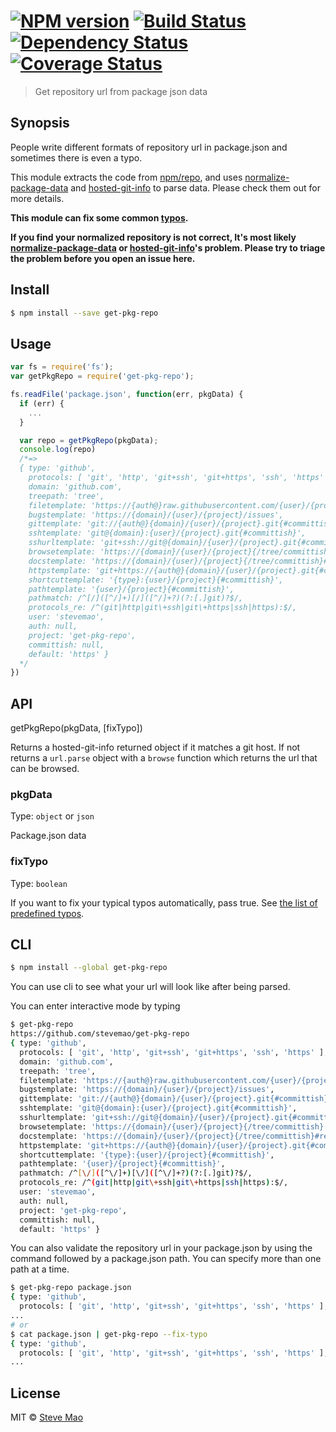 #  [![NPM version][npm-image]][npm-url] [![Build Status][travis-image]][travis-url] [![Dependency Status][daviddm-image]][daviddm-url] [![Coverage Status][coveralls-image]][coveralls-url]

> Get repository url from package json data


## Synopsis

People write different formats of repository url in package.json and sometimes there is even a typo.

This module extracts the code from [npm/repo](https://github.com/npm/npm/blob/master/lib/repo.js), and uses [normalize-package-data](https://github.com/npm/normalize-package-data) and [hosted-git-info](https://github.com/npm/hosted-git-info) to parse data. Please check them out for more details.

**This module can fix some common [typos](typos.json).**

**If you find your normalized repository is not correct, It's most likely [normalize-package-data](https://github.com/npm/normalize-package-data) or [hosted-git-info](https://github.com/npm/hosted-git-info)'s problem. Please try to triage the problem before you open an issue here.**


## Install

```sh
$ npm install --save get-pkg-repo
```


## Usage

```js
var fs = require('fs');
var getPkgRepo = require('get-pkg-repo');

fs.readFile('package.json', function(err, pkgData) {
  if (err) {
    ...
  }

  var repo = getPkgRepo(pkgData);
  console.log(repo)
  /*=>
  { type: 'github',
    protocols: [ 'git', 'http', 'git+ssh', 'git+https', 'ssh', 'https' ],
    domain: 'github.com',
    treepath: 'tree',
    filetemplate: 'https://{auth@}raw.githubusercontent.com/{user}/{project}/{committish}/{path}',
    bugstemplate: 'https://{domain}/{user}/{project}/issues',
    gittemplate: 'git://{auth@}{domain}/{user}/{project}.git{#committish}',
    sshtemplate: 'git@{domain}:{user}/{project}.git{#committish}',
    sshurltemplate: 'git+ssh://git@{domain}/{user}/{project}.git{#committish}',
    browsetemplate: 'https://{domain}/{user}/{project}{/tree/committish}',
    docstemplate: 'https://{domain}/{user}/{project}{/tree/committish}#readme',
    httpstemplate: 'git+https://{auth@}{domain}/{user}/{project}.git{#committish}',
    shortcuttemplate: '{type}:{user}/{project}{#committish}',
    pathtemplate: '{user}/{project}{#committish}',
    pathmatch: /^[/]([^/]+)[/]([^/]+?)(?:[.]git)?$/,
    protocols_re: /^(git|http|git\+ssh|git\+https|ssh|https):$/,
    user: 'stevemao',
    auth: null,
    project: 'get-pkg-repo',
    committish: null,
    default: 'https' }
  */
})
```


## API

getPkgRepo(pkgData, [fixTypo])

Returns a hosted-git-info returned object if it matches a git host. If not returns a `url.parse` object with a `browse` function which returns the url that can be browsed.

### pkgData

Type: `object` or `json`

Package.json data

### fixTypo

Type: `boolean`

If you want to fix your typical typos automatically, pass true. See [the list of predefined typos](typos.json).


## CLI

```sh
$ npm install --global get-pkg-repo
```

You can use cli to see what your url will look like after being parsed.

You can enter interactive mode by typing

```sh
$ get-pkg-repo
https://github.com/stevemao/get-pkg-repo
{ type: 'github',
  protocols: [ 'git', 'http', 'git+ssh', 'git+https', 'ssh', 'https' ],
  domain: 'github.com',
  treepath: 'tree',
  filetemplate: 'https://{auth@}raw.githubusercontent.com/{user}/{project}/{committish}/{path}',
  bugstemplate: 'https://{domain}/{user}/{project}/issues',
  gittemplate: 'git://{auth@}{domain}/{user}/{project}.git{#committish}',
  sshtemplate: 'git@{domain}:{user}/{project}.git{#committish}',
  sshurltemplate: 'git+ssh://git@{domain}/{user}/{project}.git{#committish}',
  browsetemplate: 'https://{domain}/{user}/{project}{/tree/committish}',
  docstemplate: 'https://{domain}/{user}/{project}{/tree/committish}#readme',
  httpstemplate: 'git+https://{auth@}{domain}/{user}/{project}.git{#committish}',
  shortcuttemplate: '{type}:{user}/{project}{#committish}',
  pathtemplate: '{user}/{project}{#committish}',
  pathmatch: /^[\/]([^\/]+)[\/]([^\/]+?)(?:[.]git)?$/,
  protocols_re: /^(git|http|git\+ssh|git\+https|ssh|https):$/,
  user: 'stevemao',
  auth: null,
  project: 'get-pkg-repo',
  committish: null,
  default: 'https' }
```

You can also validate the repository url in your package.json by using the command followed by a package.json path. You can specify more than one path at a time.

```sh
$ get-pkg-repo package.json
{ type: 'github',
  protocols: [ 'git', 'http', 'git+ssh', 'git+https', 'ssh', 'https' ],
...
# or
$ cat package.json | get-pkg-repo --fix-typo
{ type: 'github',
  protocols: [ 'git', 'http', 'git+ssh', 'git+https', 'ssh', 'https' ],
...
```


## License

MIT © [Steve Mao](https://github.com/stevemao)

[npm-image]: https://badge.fury.io/js/get-pkg-repo.svg
[npm-url]: https://npmjs.org/package/get-pkg-repo
[travis-image]: https://travis-ci.org/stevemao/get-pkg-repo.svg?branch=master
[travis-url]: https://travis-ci.org/stevemao/get-pkg-repo
[daviddm-image]: https://david-dm.org/stevemao/get-pkg-repo.svg?theme=shields.io
[daviddm-url]: https://david-dm.org/stevemao/get-pkg-repo
[coveralls-image]: https://coveralls.io/repos/stevemao/get-pkg-repo/badge.svg
[coveralls-url]: https://coveralls.io/r/stevemao/get-pkg-repo
